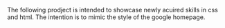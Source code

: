 The following prodject is intended to showcase newly acuired skills in css and html. The intention is to mimic the style of the google homepage. 